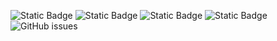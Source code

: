 ![Static Badge](https://img.shields.io/badge/blacklists-60-000000) ![Static Badge](https://img.shields.io/badge/blacklisted-2738031-cc0000) ![Static Badge](https://img.shields.io/badge/whitelisted-2242-00CC00) ![Static Badge](https://img.shields.io/badge/streaming_blacklist-28106-000000) ![GitHub issues](https://img.shields.io/github/issues/fabriziosalmi/blacklists)
